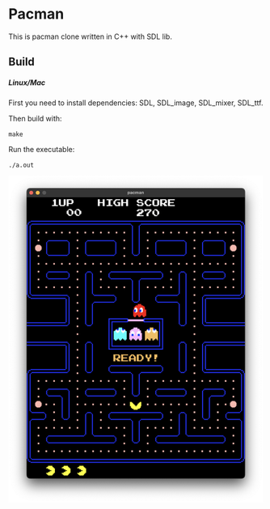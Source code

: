 # Pacman

This is pacman clone written in C++ with SDL lib.

## Build
##### Linux/Mac
First you need to install dependencies: SDL, SDL_image, SDL_mixer, SDL_ttf. 

Then build with:
```
make
```
Run the executable:
```
./a.out
```
![screenshot](resources/images/screenshot.png)
